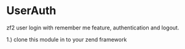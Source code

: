 UserAuth
========

zf2 user login with remember me feature, authentication and logout.

1.) clone this module in to your zend framework

